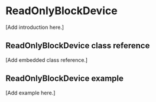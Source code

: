 # ReadOnlyBlockDevice

[Add introduction here.]

## ReadOnlyBlockDevice class reference

[Add embedded class reference.]

## ReadOnlyBlockDevice example

[Add example here.]
